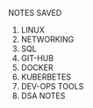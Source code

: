 NOTES SAVED

1. LINUX
2. NETWORKING
3. SQL
4. GIT-HUB
5. DOCKER
6. KUBERBETES
7. DEV-OPS TOOLS
8. DSA NOTES
